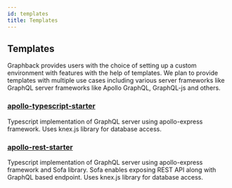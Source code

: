 ```yaml
---
id: templates
title: Templates
---
```

## Templates

Graphback provides users with the choice of setting up a custom environment with features with the help of templates. We plan to provide
templates with multiple use cases including various server frameworks like GraphQL server frameworks like Apollo GraphQL, GraphQL-js and others.

### [apollo-typescript-starter](https://github.com/aerogear/graphback/tree/master/templates/apollo-starter-ts)
Typescript implementation of GraphQL server using apollo-express framework. 
Uses knex.js library for database access.

### [apollo-rest-starter](https://github.com/aerogear/graphback/tree/master/templates/apollo-rest-starter)
Typescript implementation of GraphQL server using apollo-express framework and Sofa library. Sofa enables exposing REST API along with GraphQL based endpoint. 
Uses knex.js library for database access.
 

